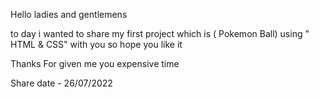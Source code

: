 Hello ladies and gentlemens 

  to day i wanted to share my first project which is ( Pokemon Ball) using " HTML & CSS" with you so hope you like it 
  
  Thanks For given me you expensive time 
  
  
 Share date - 26/07/2022
